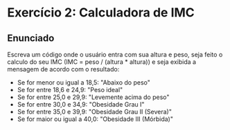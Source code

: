 # Exercício 2: Calculadora de IMC

## Enunciado

Escreva um código onde o usuário entra com sua altura e peso, seja feito o calculo do seu IMC (IMC = peso / (altura * altura)) e seja exibida a mensagem de acordo com o resultado:
- Se for menor ou igual a 18,5: "Abaixo do peso"
- Se for entre 18,6 e 24,9: "Peso ideal"
- Se for entre 25,0 e 29,9: "Levemente acima do peso"
- Se for entre 30,0 e 34,9: "Obesidade Grau I"
- Se for entre 35,0 e 39,9: "Obesidade Grau II (Severa)"
- Se for maior ou igual a 40,0: "Obesidade III (Mórbida)"